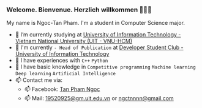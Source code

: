 ### Welcome. Bienvenue. Herzlich willkommen 👋👋👋   
   
My name is Ngoc-Tan Pham. I'm a student in Computer Science major.   
- 🌱 I’m currently studying at [University of Information Technology - Vietnam National University (UIT - VNU-HCM)](https://en.uit.edu.vn/overview-vnuhcm-university-information-technology)   
- 🌱 I'm currently ```- Head of Publication``` at [Developer Student Club - University of Information Technology](https://dsc.community.dev/university-of-information-technology-vnu-hcm)
- 🌱 I have experiences with ```C++``` ```Python```    
- 🌱 I have basic knowledge in ```Competitive programming``` ```Machine learning``` ```Deep learning``` ```Artificial Intelligence```    
- 📫 Contact me via:   
  +  📫 Facebook: [Tan Pham Ngoc](https://www.facebook.com/ngctn.phm)
  +  📫 Mail: [19520925@gm.uit.edu.vn](mailto:19520925@gm.uit.edu.vn) or [ngctnnnn@gmail.com](mailto:ngctnnnn@gmail.com)   
